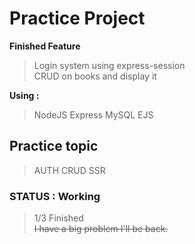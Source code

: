 # Practice Project
**Finished Feature**    
  > Login system using express-session  
  > CRUD on books and display it  

  **Using :**
  > NodeJS
  > Express
  > MySQL
  > EJS

## Practice topic
  > AUTH
  > CRUD 
  > SSR


### STATUS : Working 
  > 1/3 Finished  
  > ~~I have a big problem I'll be back.~~

